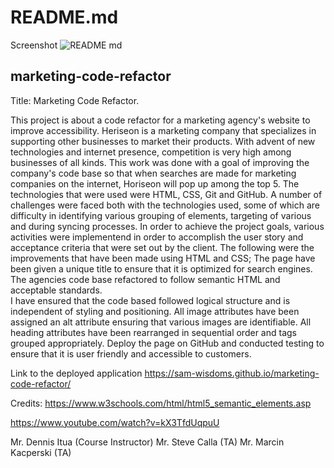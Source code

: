 # README.md

Screenshot
![README md](https://github.com/Sam-Wisdoms/marketing-code-refactor/assets/94742747/c72ddded-c672-4dd4-b2ac-8445dd5b2b38)

## marketing-code-refactor
Title: 
Marketing Code Refactor.

This project is about a code refactor for a marketing agency's website to improve accessibility.
Heriseon is a marketing company that specializes in supporting other businesses to market their products.
With advent of new technologies and internet presence, competition is very high among businesses of all kinds.
This work was done with a goal of improving the company's code base so that when searches are made for marketing 
companies on the internet, Horiseon will pop up among the top 5.
The technologies that were used were HTML, CSS, Git and GitHub.
A number of challenges were faced both with the technologies used, some of which are difficulty in identifying various
grouping of elements, targeting of various and during syncing processes. 
In order to achieve the project goals, various activities were implementend in order to accomplish the user story and 
acceptance criteria that were set out by the client. 
The following were the improvements that have been made using HTML and CSS;
The page have been given a unique title to ensure that it is optimized for search engines.
The agencies code base refactored to follow semantic HTML and acceptable standards.  
I have ensured that the code based followed logical structure and is independent of styling and positioning.
All image attributes have been assigned an alt attribute ensuring that various images are identifiable.
All heading attributes have been rearranged in sequential order and tags grouped appropriately.
Deploy the page on GitHub and conducted testing to ensure that it is user friendly and accessible to customers. 


Link to the deployed application
https://sam-wisdoms.github.io/marketing-code-refactor/
 
Credits:
https://www.w3schools.com/html/html5_semantic_elements.asp 

https://www.youtube.com/watch?v=kX3TfdUqpuU

Mr. Dennis Itua (Course Instructor)
Mr. Steve Calla (TA)
Mr. Marcin Kacperski (TA)

